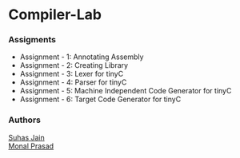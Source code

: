 # Compiler-Lab
### Assigments
* Assignment - 1: Annotating Assembly
* Assignment - 2: Creating Library
* Assignment - 3: Lexer for tinyC
* Assignment - 4: Parser for tinyC
* Assignment - 5: Machine Independent Code Generator for tinyC
* Assignment - 6: Target Code Generator for tinyC

### Authors
[Suhas Jain](https://github.com/suhas4122/)  
[Monal Prasad](https://github.com/mentaltraffic/)  
